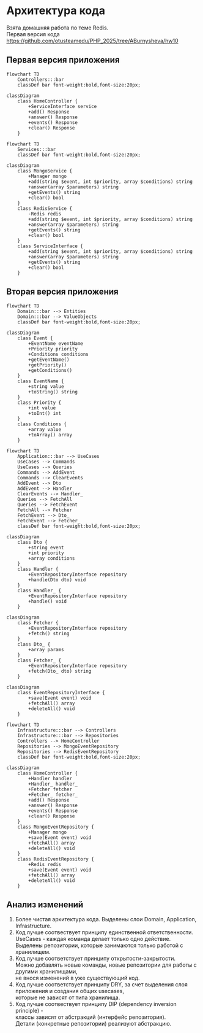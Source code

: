 # Архитектура кода

Взята домашняя работа по теме Redis.  
Первая версия кода https://github.com/otusteamedu/PHP_2025/tree/ABurnysheva/hw10

## Первая версия приложения
```mermaid
flowchart TD
    Controllers:::bar
    classDef bar font-weight:bold,font-size:20px;
```

```mermaid
classDiagram
    class HomeController {
        +ServiceInterface service
        +add() Response
        +answer() Response
        +events() Response
        +clear() Response
    }
```

```mermaid
flowchart TD
    Services:::bar
    classDef bar font-weight:bold,font-size:20px;
```

```mermaid
classDiagram
    class MongoService {
        +Manager mongo
        +add(string $event, int $priority, array $conditions) string
        +answer(array $parameters) string
        +getEvents() string
        +clear() bool
    }
    class RedisService {
        -Redis redis
        +add(string $event, int $priority, array $conditions) string
        +answer(array $parameters) string
        +getEvents() string
        +clear() bool
    }
    class ServiceInterface {
        +add(string $event, int $priority, array $conditions) string
        +answer(array $parameters) string
        +getEvents() string
        +clear() bool
    }
```

## Вторая версия приложения

```mermaid
flowchart TD
    Domain:::bar --> Entities
    Domain:::bar --> ValueObjects
    classDef bar font-weight:bold,font-size:20px;
```

```mermaid
classDiagram
    class Event {
        +EventName eventName
        +Priority priority
        +Conditions conditions
        +getEventName()
        +getPriority()
        +getConditions()
    }
    class EventName {
        +string value
        +toString() string
    }
    class Priority {
        +int value
        +toInt() int
    }
    class Conditions {
        +array value
        +toArray() array
    }
```

```mermaid
flowchart TD
    Application:::bar --> UseCases
    UseCases --> Commands
    UseCases --> Queries
    Commands --> AddEvent
    Commands --> ClearEvents
    AddEvent --> Dto
    AddEvent --> Handler
    ClearEvents --> Handler_
    Queries --> FetchAll
    Queries --> FetchEvent
    FetchAll --> Fetcher
    FetchEvent --> Dto_
    FetchEvent --> Fetcher_
    classDef bar font-weight:bold,font-size:20px;
```

```mermaid
classDiagram
    class Dto {
        +string event
        +int priority
        +array conditions
    }
    class Handler {
        +EventRepositoryInterface repository
        +handle(Dto dto) void
    }
    class Handler_ {
        +EventRepositoryInterface repository
        +handle() void
    }
```

```mermaid
classDiagram
    class Fetcher {
        +EventRepositoryInterface repository
        +fetch() string
    }
    class Dto_ {
        +array params
    }
    class Fetcher_ {
        +EventRepositoryInterface repository
        +fetch(Dto_ dto) string
    }
```

```mermaid
classDiagram
    class EventRepositoryInterface {
        +save(Event event) void
        +fetchAll() array
        +deleteAll() void
    }
```

```mermaid
flowchart TD
    Infrastructure:::bar --> Controllers
    Infrastructure:::bar --> Repositories
    Controllers --> HomeController
    Repositories --> MongoEventRepository
    Repositories --> RedisEventRepository
    classDef bar font-weight:bold,font-size:20px;
```

```mermaid
classDiagram
    class HomeController {
        +Handler handler
        +Handler_ handler_
        +Fetcher fetcher
        +Fetcher_ fetcher_
        +add() Response
        +answer() Response
        +events() Response
        +clear() Response
    }
    class MongoEventRepository {
        +Manager mongo
        +save(Event event) void
        +fetchAll() array
        +deleteAll() void
    }
    class RedisEventRepository {
        +Redis redis
        +save(Event event) void
        +fetchAll() array
        +deleteAll() void
    }
```

## Анализ изменений
1. Более чистая архитектура кода. Выделены слои Domain, Application, Infrastructure.
2. Код лучше соотвествует принципу единственной ответственности.  
UseCases - каждая команда делает только одно действие.  
Выделены репозитории, которые занимаются только работой с хранилищем.
3. Код лучше соответствует принципу открытости-закрытости.  
Можно добавлять новые команды, новые репозитории для работы с другими хранилищами,  
не внося изменений в уже существующий код.
4. Код лучше соответствует принципу DRY, за счет выделения слоя приложения и создания общих usecases,  
которые не зависят от типа хранилища.
5. Код лучше соотвествует принципу DIP (dependency inversion principle) -  
классы зависят от абстракций (интерфейс репозитория).  
Детали (конкретные репозитории) реализуют абстракцию.

